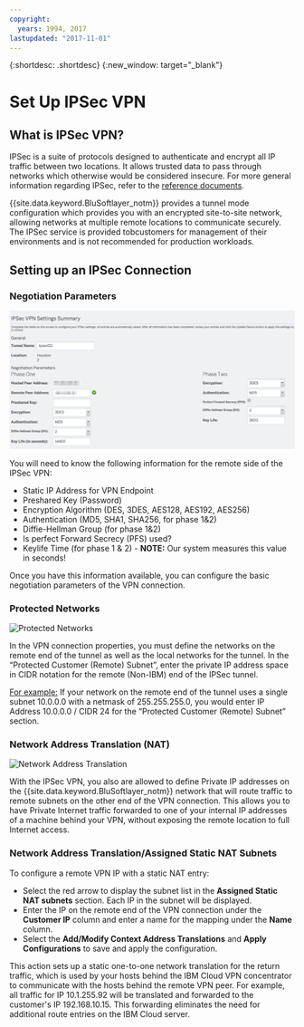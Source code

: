 ```yaml
---
copyright:
  years: 1994, 2017
lastupdated: "2017-11-01"
---
```


{:shortdesc: .shortdesc}
{:new_window: target="_blank"}

# Set Up IPSec VPN

## What is IPSec VPN?

IPSec is a suite of protocols designed to authenticate and encrypt all IP traffic between two locations. It allows trusted data to pass through networks which otherwise would be considered insecure. For more general information regarding IPSec, refer to the [reference documents](external-reference.html).

{{site.data.keyword.BluSoftlayer_notm}} provides a tunnel mode configuration which provides you with an encrypted site-to-site network, allowing networks at multiple remote locations to communicate securely. The IPSec service is provided tobcustomers for management of their environments and is not recommended for production workloads.

## Setting up an IPSec Connection

### Negotiation Parameters
![Negotiation Parameters](images/IPSec_VPN.png)

You will need to know the following information for the remote side of the IPSec VPN:
- Static IP Address for VPN Endpoint
- Preshared Key (Password)
- Encryption Algorithm (DES, 3DES, AES128, AES192, AES256)
- Authentication (MD5, SHA1, SHA256, for phase 1&2)
- Diffie-Hellman Group (for phase 1&2)
- Is perfect Forward Secrecy (PFS) used?
- Keylife Time (for phase 1 & 2) - **NOTE:** Our system measures this value in seconds!

Once you have this information available, you can configure the basic negotiation parameters of the VPN connection.

### Protected Networks
![Protected Networks](http://14bc7.http.dal05.cdn.softlayer.net/images/protected_networks.png)

In the VPN connection properties, you must define the networks on the remote end of the tunnel as well as the local networks for the tunnel. In the “Protected Customer (Remote) Subnet”, enter the private IP address space in CIDR notation for the remote (Non-IBM) end of the IPSec tunnel.

<span style="text-decoration: underline">For example:</span>  If your network on the remote end of the tunnel uses a single subnet 10.0.0.0 with a netmask of 255.255.255.0, you would enter IP Address 10.0.0.0 / CIDR 24 for the “Protected Customer (Remote) Subnet” section.

### Network Address Translation (NAT)
![Network Address Translation](http://14bc7.http.dal05.cdn.softlayer.net/images/nat.png)

With the IPSec VPN, you also are allowed to define Private IP addresses on the {{site.data.keyword.BluSoftlayer_notm}} network that will route traffic to remote subnets on the other end of the VPN connection.  This allows you to have Private Internet traffic forwarded to one of your internal IP addresses of a machine behind your VPN, without exposing the remote location to full Internet access.  

### Network Address Translation/Assigned Static NAT Subnets

To configure a remote VPN IP with a static NAT entry: 

 * Select the red arrow to display the subnet list in the **Assigned Static NAT subnets** section. Each IP in the subnet will be displayed.  
 * Enter the IP on the remote end of the VPN connection under the **Customer IP** column and enter a name for the mapping under the **Name** column.  
 * Select the **Add/Modify Context Address Translations** and **Apply Configurations** to save and apply the configuration.
 
This action sets up a static one-to-one network translation for the return traffic, which is used by your hosts behind the IBM Cloud VPN concentrator to communicate with the hosts behind the remote VPN peer. For example, all traffic for IP 10.1.255.92 will be translated and forwarded to the customer's IP 192.168.10.15. This forwarding eliminates the need for additional route entries on the IBM Cloud server.
